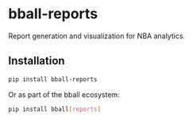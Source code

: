 # bball-reports

Report generation and visualization for NBA analytics.

## Installation

```bash
pip install bball-reports
```

Or as part of the bball ecosystem:
```bash
pip install bball[reports]
```
